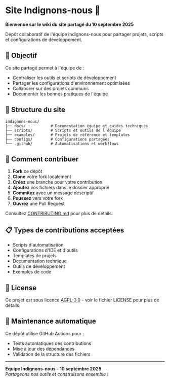 # Site Indignons-nous 🚀

**Bienvenue sur le wiki du site partagé du 10 septembre 2025**

Dépôt collaboratif de l'équipe Indignons-nous pour partager projets, scripts et configurations de développement.

## 🎯 Objectif

Ce site partagé permet à l'équipe de :
- Centraliser les outils et scripts de développement
- Partager les configurations d'environnement optimisées
- Collaborer sur des projets communs
- Documenter les bonnes pratiques de l'équipe

## 📁 Structure du site

```
indignons-nous/
├── docs/           # Documentation équipe et guides techniques
├── scripts/        # Scripts et outils de l'équipe
├── examples/       # Projets de référence et templates
├── configs/        # Configurations partagées
└── .github/        # Automatisations et workflows
```

## 🤝 Comment contribuer

1. **Fork** ce dépôt
2. **Clone** votre fork localement
3. **Créez** une branche pour votre contribution
4. **Ajoutez** vos fichiers dans le dossier approprié
5. **Commitez** avec un message descriptif
6. **Poussez** vers votre fork
7. **Ouvrez** une Pull Request

Consultez [CONTRIBUTING.md](CONTRIBUTING.md) pour plus de détails.

## 📋 Types de contributions acceptées

- Scripts d'automatisation
- Configurations d'IDE et d'outils
- Templates de projets
- Documentation technique
- Outils de développement
- Exemples de code

## 📄 License

Ce projet est sous licence [AGPL-3.0](LICENSE) - voir le fichier LICENSE pour plus de détails.

## 🔧 Maintenance automatique

Ce dépôt utilise GitHub Actions pour :
- Tests automatiques des contributions
- Mise à jour des dépendances
- Validation de la structure des fichiers

---

**Équipe Indignons-nous - 10 septembre 2025**  
*Partageons nos outils et construisons ensemble !*